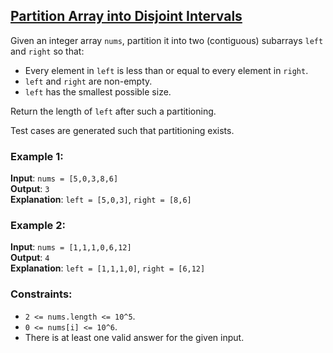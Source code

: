## [Partition Array into Disjoint Intervals](https://leetcode.com/problems/partition-array-into-disjoint-intervals/)

Given an integer array `nums`, partition it into two (contiguous) subarrays `left` and `right` so that:

* Every element in `left` is less than or equal to every element in `right`.
* `left` and `right` are non-empty.
* `left` has the smallest possible size.

Return the length of `left` after such a partitioning.

Test cases are generated such that partitioning exists.

### Example 1:

**Input**: `nums = [5,0,3,8,6]`<br />
**Output**: `3`<br />
**Explanation**: `left = [5,0,3]`, `right = [8,6]`

### Example 2:

**Input**: `nums = [1,1,1,0,6,12]`<br />
**Output**: `4`<br />
**Explanation**: `left = [1,1,1,0]`, `right = [6,12]`

### Constraints:

* `2 <= nums.length <= 10^5`.
* `0 <= nums[i] <= 10^6`.
* There is at least one valid answer for the given input.
